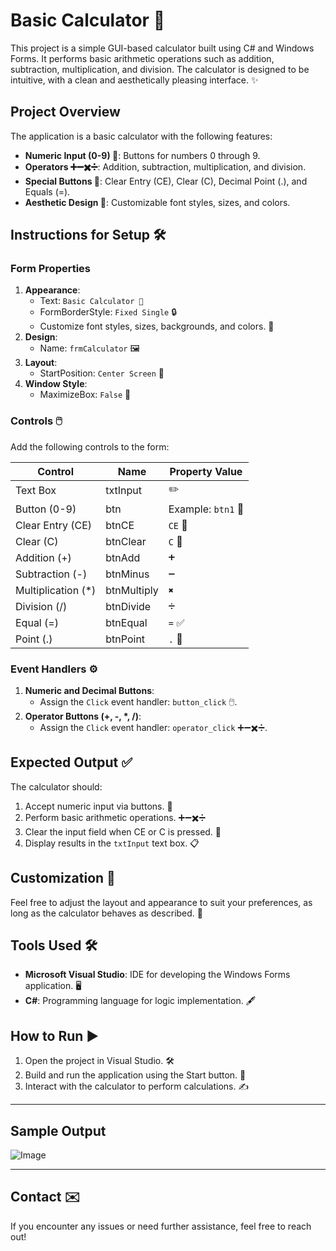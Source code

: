 # Basic Calculator 🧮

This project is a simple GUI-based calculator built using C# and Windows Forms. It performs basic arithmetic operations such as addition, subtraction, multiplication, and division. The calculator is designed to be intuitive, with a clean and aesthetically pleasing interface. ✨

## Project Overview
The application is a basic calculator with the following features:
- **Numeric Input (0-9) 🔢**: Buttons for numbers 0 through 9.
- **Operators ➕➖✖️➗**: Addition, subtraction, multiplication, and division.
- **Special Buttons 🧹**: Clear Entry (CE), Clear (C), Decimal Point (.), and Equals (=).
- **Aesthetic Design 🎨**: Customizable font styles, sizes, and colors.

## Instructions for Setup 🛠️

### Form Properties
1. **Appearance**:
    - Text: `Basic Calculator 🧮`
    - FormBorderStyle: `Fixed Single` 🔒
    - Customize font styles, sizes, backgrounds, and colors. 🎨
2. **Design**:
    - Name: `frmCalculator` 🖼️
3. **Layout**:
    - StartPosition: `Center Screen` 🎯
4. **Window Style**:
    - MaximizeBox: `False` 🚫

### Controls 🖱️
Add the following controls to the form:

| Control                | Name        | Property Value               |
|------------------------|-------------|------------------------------|
| Text Box               | txtInput    | ✏️                            |
| Button (0-9)           | btn<Number> | Example: `btn1` 🔢            |
| Clear Entry (CE)       | btnCE       | `CE` 🧹                       |
| Clear (C)              | btnClear    | `C` 🧽                        |
| Addition (+)           | btnAdd      | `➕`                          |
| Subtraction (-)        | btnMinus    | `➖`                          |
| Multiplication (*)     | btnMultiply | `✖️`                         |
| Division (/)           | btnDivide   | `➗`                          |
| Equal (=)              | btnEqual    | `=` ✅                        |
| Point (.)              | btnPoint    | `.` 🔘                        |

### Event Handlers ⚙️
1. **Numeric and Decimal Buttons**:
    - Assign the `Click` event handler: `button_click` 🖱️.
2. **Operator Buttons (+, -, *, /)**:
    - Assign the `Click` event handler: `operator_click` ➕➖✖️➗.

## Expected Output ✅
The calculator should:
1. Accept numeric input via buttons. 🔢
2. Perform basic arithmetic operations. ➕➖✖️➗
3. Clear the input field when CE or C is pressed. 🧹
4. Display results in the `txtInput` text box. 📋

## Customization 🎨
Feel free to adjust the layout and appearance to suit your preferences, as long as the calculator behaves as described. 🌟

## Tools Used 🛠️
- **Microsoft Visual Studio**: IDE for developing the Windows Forms application. 🖥️
- **C#**: Programming language for logic implementation. 🖋️

## How to Run ▶️
1. Open the project in Visual Studio. 🛠️
2. Build and run the application using the Start button. 🚀
3. Interact with the calculator to perform calculations. ✍️

----
## Sample Output
![Image](https://github.com/user-attachments/assets/c9563096-4367-4ae6-a90a-3e88054d5a46)

----
## Contact ✉️
If you encounter any issues or need further assistance, feel free to reach out!
